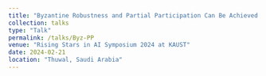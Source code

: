 ```yaml
---
title: "Byzantine Robustness and Partial Participation Can Be Achieved Simultaneously: Just Clip Gradient Differences"
collection: talks
type: "Talk"
permalink: /talks/Byz-PP
venue: "Rising Stars in AI Symposium 2024 at KAUST"
date: 2024-02-21
location: "Thuwal, Saudi Arabia"
---
```

